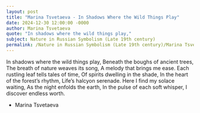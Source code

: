 ```yaml
---
layout: post
title: "Marina Tsvetaeva - In Shadows Where the Wild Things Play"
date: 2024-12-30 12:00:00 -0000
author: Marina Tsvetaeva
quote: "In shadows where the wild things play,"
subject: Nature in Russian Symbolism (Late 19th century)
permalink: /Nature in Russian Symbolism (Late 19th century)/Marina Tsvetaeva/Marina Tsvetaeva - In Shadows Where the Wild Things Play
---
```


In shadows where the wild things play,
Beneath the boughs of ancient trees,
The breath of nature weaves its song,
A melody that brings me ease.
Each rustling leaf tells tales of time,
Of spirits dwelling in the shade,
In the heart of the forest’s rhythm,
Life’s halcyon serenade.
Here I find my solace waiting,
As the night enfolds the earth,
In the pulse of each soft whisper,
I discover endless worth.

- Marina Tsvetaeva
